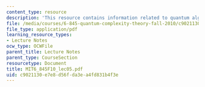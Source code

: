 ```yaml
---
content_type: resource
description: 'This resource contains information related to quantum algorithms: Deutsch-Jozsa. '
file: /media/courses/6-845-quantum-complexity-theory-fall-2010/c9021130e7e8d56fda3ea4fd831b4f3e_MIT6_845F10_lec05.pdf
file_type: application/pdf
learning_resource_types:
- Lecture Notes
ocw_type: OCWFile
parent_title: Lecture Notes
parent_type: CourseSection
resourcetype: Document
title: MIT6_845F10_lec05.pdf
uid: c9021130-e7e8-d56f-da3e-a4fd831b4f3e
---
```

